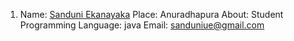 1. Name: [Sanduni Ekanayaka](https://github.com/sanduni-E)
   Place: Anuradhapura
   About: Student
   Programming Language: java
   Email: sanduniue@gmail.com
